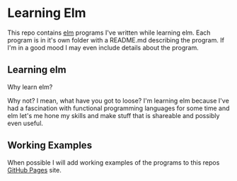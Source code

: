 # Learning Elm

This repo contains [elm](https://elm-lang.org) programs I've written while
learning elm.   Each program is in it's own folder with a README.md describing
the program.  If I'm in a good mood I may even include details about the
program.

## Learning elm

Why learn elm?

Why not?  I mean, what have you got to loose?  I'm learning elm because I've
had a fascination with functional programming languages for some time and
elm let's me hone my skills and make stuff that is shareable and possibly even
useful.

## Working Examples

When possible I will add working examples of the programs to this repos
[GitHub Pages](https://moschutt.github.io/learn-elm/) site.
